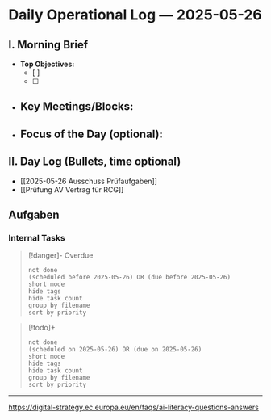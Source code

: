 
# Daily Operational Log — 2025-05-26

## I. Morning Brief

- **Top Objectives:**
  - [ ]
  - [ ]
- **Key Meetings/Blocks:**
  -
- **Focus of the Day (optional):**
  -

## II. Day Log (Bullets, time optional)

- [[2025-05-26 Ausschuss Prüfaufgaben]]
- [[Prüfung AV Vertrag für RCG]]
## Aufgaben

### Internal Tasks

> [!danger]- Overdue
>```tasks
>not done
>(scheduled before 2025-05-26) OR (due before 2025-05-26)
>short mode
>hide tags
>hide task count
>group by filename
>sort by priority
>```

> [!todo]+
>```tasks
>not done
>(scheduled on 2025-05-26) OR (due on 2025-05-26)
>short mode
>hide tags
>hide task count
>group by filename
>sort by priority
>```

---

https://digital-strategy.ec.europa.eu/en/faqs/ai-literacy-questions-answers